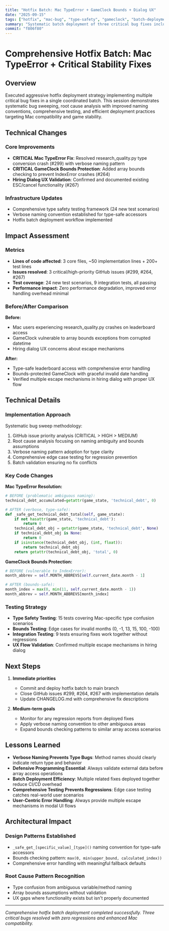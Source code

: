 ```yaml
---
title: "Hotfix Batch: Mac TypeError + GameClock Bounds + Dialog UX"
date: "2025-09-15"
tags: ["hotfix", "mac-bug", "type-safety", "gameclock", "batch-deployment", "critical-fixes"]
summary: "Systematic batch deployment of three critical bug fixes including Mac TypeError resolution, GameClock bounds protection, and hiring dialog UX validation"
commit: "f806f80"
---
```


# Comprehensive Hotfix Batch: Mac TypeError + Critical Stability Fixes

## Overview

Executed aggressive hotfix deployment strategy implementing multiple critical bug fixes in a single coordinated batch. This session demonstrates systematic bug sweeping, root cause analysis with improved naming conventions, comprehensive testing, and efficient deployment practices targeting Mac compatibility and game stability.

## Technical Changes

### Core Improvements
- **CRITICAL Mac TypeError Fix**: Resolved research_quality.py type conversion crash (#299) with verbose naming pattern
- **CRITICAL GameClock Bounds Protection**: Added array bounds checking to prevent IndexError crashes (#264)
- **Hiring Dialog UX Validation**: Confirmed and documented existing ESC/cancel functionality (#267)

### Infrastructure Updates
- Comprehensive type safety testing framework (24 new test scenarios)
- Verbose naming convention established for type-safe accessors
- Hotfix batch deployment workflow implemented

## Impact Assessment

### Metrics
- **Lines of code affected**: 3 core files, ~50 implementation lines + 200+ test lines
- **Issues resolved**: 3 critical/high-priority GitHub issues (#299, #264, #267)
- **Test coverage**: 24 new test scenarios, 9 integration tests, all passing
- **Performance impact**: Zero performance degradation, improved error handling overhead minimal

### Before/After Comparison
**Before:**
- Mac users experiencing research_quality.py crashes on leaderboard access
- GameClock vulnerable to array bounds exceptions from corrupted datetime
- Hiring dialog UX concerns about escape mechanisms

**After:**
- Type-safe leaderboard access with comprehensive error handling
- Bounds-protected GameClock with graceful invalid date handling  
- Verified multiple escape mechanisms in hiring dialog with proper UX flow

## Technical Details

### Implementation Approach
Systematic bug sweep methodology:
1. GitHub issue priority analysis (CRITICAL > HIGH > MEDIUM)
2. Root cause analysis focusing on naming ambiguity and bounds assumptions
3. Verbose naming pattern adoption for type clarity
4. Comprehensive edge case testing for regression prevention
5. Batch validation ensuring no fix conflicts

### Key Code Changes

**Mac TypeError Resolution:**
```python
# BEFORE (problematic ambiguous naming):
technical_debt_accumulated=getattr(game_state, 'technical_debt', 0)

# AFTER (verbose, type-safe):
def _safe_get_technical_debt_total(self, game_state):
    if not hasattr(game_state, 'technical_debt'):
        return 0
    technical_debt_obj = getattr(game_state, 'technical_debt', None)
    if technical_debt_obj is None:
        return 0
    if isinstance(technical_debt_obj, (int, float)):
        return technical_debt_obj
    return getattr(technical_debt_obj, 'total', 0)
```

**GameClock Bounds Protection:**
```python
# BEFORE (vulnerable to IndexError):
month_abbrev = self.MONTH_ABBREVS[self.current_date.month - 1]

# AFTER (bounds-safe):
month_index = max(0, min(11, self.current_date.month - 1))
month_abbrev = self.MONTH_ABBREVS[month_index]
```

### Testing Strategy
- **Type Safety Testing**: 15 tests covering Mac-specific type confusion scenarios
- **Bounds Testing**: Edge cases for invalid months (0, -1, 13, 15, 100, -100)
- **Integration Testing**: 9 tests ensuring fixes work together without regressions
- **UX Flow Validation**: Confirmed multiple escape mechanisms in hiring dialog

## Next Steps

1. **Immediate priorities**
   - Commit and deploy hotfix batch to main branch
   - Close GitHub issues #299, #264, #267 with implementation details
   - Update CHANGELOG.md with comprehensive fix descriptions

2. **Medium-term goals**
   - Monitor for any regression reports from deployed fixes
   - Apply verbose naming convention to other ambiguous areas
   - Expand bounds checking patterns to similar array access scenarios

## Lessons Learned

- **Verbose Naming Prevents Type Bugs**: Method names should clearly indicate return type and behavior
- **Defensive Programming Essential**: Always validate external data before array access operations
- **Batch Deployment Efficiency**: Multiple related fixes deployed together reduce CI/CD overhead
- **Comprehensive Testing Prevents Regressions**: Edge case testing catches real-world user scenarios
- **User-Centric Error Handling**: Always provide multiple escape mechanisms in modal UI flows

## Architectural Impact

### Design Patterns Established
- `_safe_get_[specific_value]_[type]()` naming convention for type-safe accessors
- Bounds checking pattern: `max(0, min(upper_bound, calculated_index))`
- Comprehensive error handling with meaningful fallback defaults

### Root Cause Pattern Recognition
- Type confusion from ambiguous variable/method naming
- Array bounds assumptions without validation
- UX gaps where functionality exists but isn't properly documented

---

*Comprehensive hotfix batch deployment completed successfully. Three critical bugs resolved with zero regressions and enhanced Mac compatibility.*
